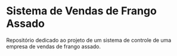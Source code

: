 # Sistema de Vendas de Frango Assado
Repositório dedicado ao projeto de um sistema de controle de uma empresa de vendas de frango assado.
